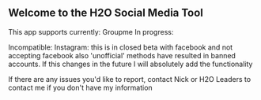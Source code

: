 ## Welcome to the H2O Social Media Tool

This app supports currently:
Groupme
In progress:

Incompatible:
Instagram: this is in closed beta with facebook and not accepting facebook
also 'unofficial' methods have resulted in banned accounts.
  If this changes in the future I will absolutely add the functionality


If there are any issues you'd like to report, contact Nick or H2O Leaders to contact me if you don't have my information

